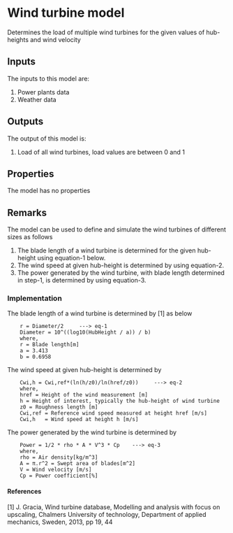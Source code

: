 # Wind turbine model

Determines the load of multiple wind turbines for the given values of hub-heights and wind velocity


## Inputs
The inputs to this model are:

1. Power plants data
1. Weather data


## Outputs
The output of this model is:

1. Load of all wind turbines, load values are between 0 and 1


## Properties
The model has no properties

## Remarks
The model can be used to define and simulate the wind turbines of different sizes as follows
  1. The blade length of a wind turbine is determined for the given hub-height using equation-1 below.
  2. The wind speed at given hub-height is determined by using equation-2.
  3. The power generated by the wind turbine, with blade length determined in step-1, is determined by using equation-3.

### Implementation

The blade length of a wind turbine is determined by [1] as below
```
    r = Diameter/2     ---> eq-1
    Diameter = 10^((log10(HubHeight / a)) / b)
    where,
    r = Blade length[m]
    a = 3.413
    b = 0.6958
```
The wind speed at given hub-height is determined by
```
    Cwi,h = Cwi,ref*(ln(h/z0)/ln(href/z0))     ---> eq-2
    where,
    href = Height of the wind measurement [m]
    h = Height of interest, typically the hub-height of wind turbine
    z0 = Roughness length [m]
    Cwi,ref = Reference wind speed measured at height href [m/s]
    Cwi,h   = Wind speed at height h [m/s]
```
The power generated by the wind turbine is determined by
```
    Power = 1/2 * rho * A * V^3 * Cp    ---> eq-3
    where,
    rho = Air density[kg/m^3]
    A = π.r^2 = Swept area of blades[m^2]
    V = Wind velocity [m/s]
    Cp = Power coefficient[%]
```

#### References

[1] J. Gracia, Wind turbine database, Modelling and analysis with focus on upscaling, Chalmers University of technology,
    Department of applied mechanics, Sweden, 2013, pp 19, 44
